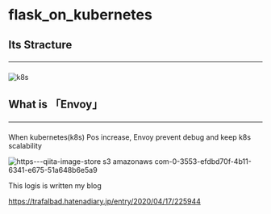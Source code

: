 # flask_on_kubernetes


## Its Stracture<hr>

![k8s](https://user-images.githubusercontent.com/48679574/79578220-e6c6e900-8100-11ea-948b-8ad4ccd7e15b.jpg)


## What is 「Envoy」<hr>

When kubernetes(k8s) Pos increase, Envoy prevent debug and keep k8s scalability

![https---qiita-image-store s3 amazonaws com-0-3553-efdbd70f-4b11-6341-e675-51a648b6e5a9](https://user-images.githubusercontent.com/48679574/79578286-0100c700-8101-11ea-9699-2e01be497f22.png)


This logis is written my blog

https://trafalbad.hatenadiary.jp/entry/2020/04/17/225944
